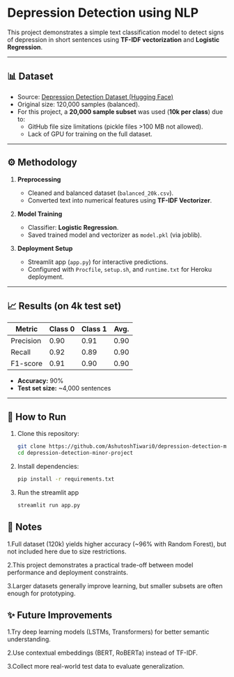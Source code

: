 # Depression Detection using NLP

This project demonstrates a simple text classification model to detect signs of depression in short sentences using **TF-IDF vectorization** and **Logistic Regression**.

---

## 📊 Dataset
- Source: [Depression Detection Dataset (Hugging Face)](https://huggingface.co/datasets/thePixel42/depression-detection)  
- Original size: 120,000 samples (balanced).  
- For this project, a **20,000 sample subset** was used (**10k per class**) due to:
  - GitHub file size limitations (pickle files >100 MB not allowed).
  - Lack of GPU for training on the full dataset.

---

## ⚙️ Methodology
1. **Preprocessing**
   - Cleaned and balanced dataset (`balanced_20k.csv`).
   - Converted text into numerical features using **TF-IDF Vectorizer**.

2. **Model Training**
   - Classifier: **Logistic Regression**.
   - Saved trained model and vectorizer as `model.pkl` (via joblib).

3. **Deployment Setup**
   - Streamlit app (`app.py`) for interactive predictions.
   - Configured with `Procfile`, `setup.sh`, and `runtime.txt` for Heroku deployment.

---

## 📈 Results (on 4k test set)
| Metric     | Class 0 | Class 1 | Avg. |
|------------|---------|---------|------|
| Precision  | 0.90    | 0.91    | 0.90 |
| Recall     | 0.92    | 0.89    | 0.90 |
| F1-score   | 0.91    | 0.90    | 0.90 |

- **Accuracy:** 90%  
- **Test set size:** ~4,000 sentences  

---

## 🚀 How to Run
1. Clone this repository:
   ```bash
   git clone https://github.com/AshutoshTiwari0/depression-detection-minor-project.git
   cd depression-detection-minor-project
2. Install dependencies:
   ```bash
   pip install -r requirements.txt
3. Run the streamlit app
   ```bash
   streamlit run app.py

## 📝 Notes

1.Full dataset (120k) yields higher accuracy (~96% with Random Forest), but not included here due to size restrictions.

2.This project demonstrates a practical trade-off between model performance and deployment constraints.

3.Larger datasets generally improve learning, but smaller subsets are often enough for prototyping.

## ✨ Future Improvements

1.Try deep learning models (LSTMs, Transformers) for better semantic understanding.

2.Use contextual embeddings (BERT, RoBERTa) instead of TF-IDF.

3.Collect more real-world test data to evaluate generalization.
